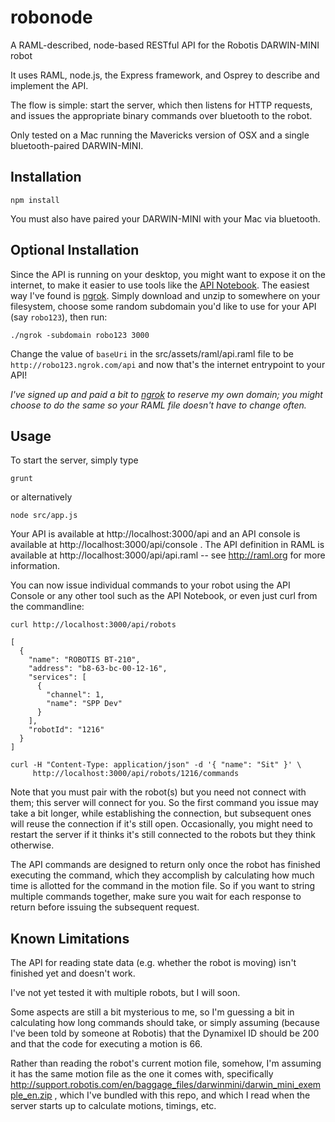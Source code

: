 robonode
========

A RAML-described, node-based RESTful API for the Robotis DARWIN-MINI robot

It uses RAML, node.js, the Express framework, and Osprey to describe and implement the API.

The flow is simple: start the server, which then listens for HTTP requests, and 
issues the appropriate binary commands over bluetooth to the robot.

Only tested on a Mac running the Mavericks version of OSX and a single bluetooth-paired DARWIN-MINI.

Installation
------------

    npm install

You must also have paired your DARWIN-MINI with your Mac via bluetooth.

Optional Installation
---------------------

Since the API is running on your desktop, you might want to expose it on the
internet, to make it easier to use tools like the [API Notebook](http://apinotebook.com).
The easiest way I've found is [ngrok](http://ngrok.com). Simply download and unzip
to somewhere on your filesystem, choose some random subdomain you'd like to use
for your API (say `robo123`), then run:

    ./ngrok -subdomain robo123 3000

Change the value of `baseUri` in the src/assets/raml/api.raml file to be 
`http://robo123.ngrok.com/api` and now that's the internet entrypoint to your API!

_I've signed up and paid a bit to [ngrok](http://ngrok.com) to reserve my own domain; 
you might choose to do the same so your RAML file doesn't have to change often._

Usage
-----

To start the server, simply type

    grunt

or alternatively

    node src/app.js

Your API is available at http://localhost:3000/api and an API console is available
at http://localhost:3000/api/console . The API definition in RAML is available
at http://localhost:3000/api/api.raml -- see http://raml.org for more information.

You can now issue individual commands to your robot using the API Console or any other
tool such as the API Notebook, or even just curl from the commandline:

    curl http://localhost:3000/api/robots

    [
      {
        "name": "ROBOTIS BT-210",
        "address": "b8-63-bc-00-12-16",
        "services": [
          {
            "channel": 1,
            "name": "SPP Dev"
          }
        ],
        "robotId": "1216"
      }
    ]

    curl -H "Content-Type: application/json" -d '{ "name": "Sit" }' \ 
         http://localhost:3000/api/robots/1216/commands

Note that you must pair with the robot(s) but you need not connect with them; this server
will connect for you. So the first command you issue may take a bit longer,
while establishing the connection, but subsequent ones will reuse the connection if it's
still open. Occasionally, you might need to restart the server if it thinks it's still
connected to the robots but they think otherwise.

The API commands are designed to return only once the robot has finished executing the command,
which they accomplish by calculating how much time is allotted for the command in the motion file.
So if you want to string multiple commands together, make sure you wait for each response to return
before issuing the subsequent request.

Known Limitations
-----------------

The API for reading state data (e.g. whether the robot is moving) isn't finished yet and doesn't work.

I've not yet tested it with multiple robots, but I will soon.

Some aspects are still a bit mysterious to me, so I'm guessing a bit in calculating
how long commands should take, or simply assuming (because I've been told by someone at Robotis)
that the Dynamixel ID should be 200 and that the code for executing a motion is 66.

Rather than reading the robot's current motion file, somehow, I'm assuming it has the same
motion file as the one it comes with, specifically http://support.robotis.com/en/baggage_files/darwinmini/darwin_mini_exemple_en.zip , which I've bundled with this repo, and
which I read when the server starts up to calculate motions, timings, etc.


